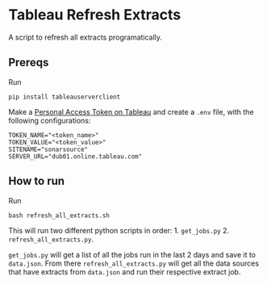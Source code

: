 # Tableau Refresh Extracts

A script to refresh all extracts programatically.

## Prereqs

Run

`pip install tableauserverclient`

Make a [Personal Access Token on Tableau](https://help.tableau.com/current/server/en-us/security_personal_access_tokens.htm#create-personal-access-tokens) and create a `.env` file, with the following configurations:

```
TOKEN_NAME="<token_name>"
TOKEN_VALUE="<token_value>"
SITENAME="sonarsource"
SERVER_URL="dub01.online.tableau.com"
```

## How to run

Run

`bash refresh_all_extracts.sh`

This will run two different python scripts in order: 1. `get_jobs.py` 2. `refresh_all_extracts.py`.

`get_jobs.py` will get a list of all the jobs run in the last 2 days and save it to `data.json`. From there `refresh_all_extracts.py` will get all the data sources that have extracts from `data.json` and run their respective extract job.